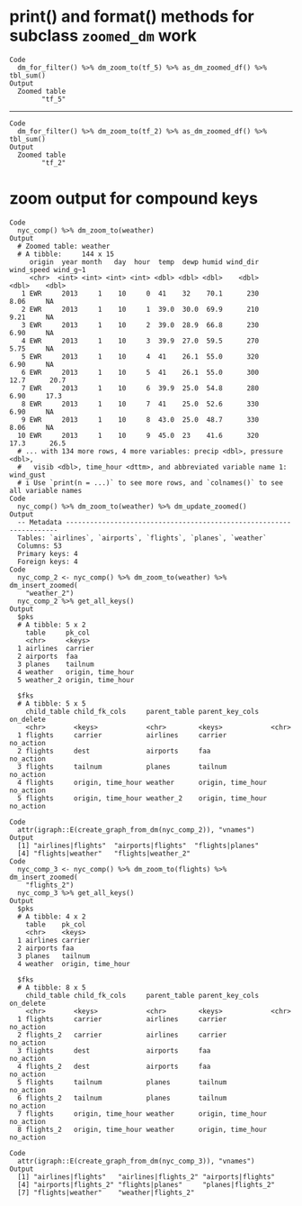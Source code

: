 # print() and format() methods for subclass `zoomed_dm` work

    Code
      dm_for_filter() %>% dm_zoom_to(tf_5) %>% as_dm_zoomed_df() %>% tbl_sum()
    Output
      Zoomed table 
            "tf_5" 

---

    Code
      dm_for_filter() %>% dm_zoom_to(tf_2) %>% as_dm_zoomed_df() %>% tbl_sum()
    Output
      Zoomed table 
            "tf_2" 

# zoom output for compound keys

    Code
      nyc_comp() %>% dm_zoom_to(weather)
    Output
      # Zoomed table: weather
      # A tibble:     144 x 15
         origin  year month   day  hour  temp  dewp humid wind_dir wind_speed wind_g~1
         <chr>  <int> <int> <int> <int> <dbl> <dbl> <dbl>    <dbl>      <dbl>    <dbl>
       1 EWR     2013     1    10     0  41    32    70.1      230       8.06     NA  
       2 EWR     2013     1    10     1  39.0  30.0  69.9      210       9.21     NA  
       3 EWR     2013     1    10     2  39.0  28.9  66.8      230       6.90     NA  
       4 EWR     2013     1    10     3  39.9  27.0  59.5      270       5.75     NA  
       5 EWR     2013     1    10     4  41    26.1  55.0      320       6.90     NA  
       6 EWR     2013     1    10     5  41    26.1  55.0      300      12.7      20.7
       7 EWR     2013     1    10     6  39.9  25.0  54.8      280       6.90     17.3
       8 EWR     2013     1    10     7  41    25.0  52.6      330       6.90     NA  
       9 EWR     2013     1    10     8  43.0  25.0  48.7      330       8.06     NA  
      10 EWR     2013     1    10     9  45.0  23    41.6      320      17.3      26.5
      # ... with 134 more rows, 4 more variables: precip <dbl>, pressure <dbl>,
      #   visib <dbl>, time_hour <dttm>, and abbreviated variable name 1: wind_gust
      # i Use `print(n = ...)` to see more rows, and `colnames()` to see all variable names
    Code
      nyc_comp() %>% dm_zoom_to(weather) %>% dm_update_zoomed()
    Output
      -- Metadata --------------------------------------------------------------------
      Tables: `airlines`, `airports`, `flights`, `planes`, `weather`
      Columns: 53
      Primary keys: 4
      Foreign keys: 4
    Code
      nyc_comp_2 <- nyc_comp() %>% dm_zoom_to(weather) %>% dm_insert_zoomed(
        "weather_2")
      nyc_comp_2 %>% get_all_keys()
    Output
      $pks
      # A tibble: 5 x 2
        table     pk_col           
        <chr>     <keys>           
      1 airlines  carrier          
      2 airports  faa              
      3 planes    tailnum          
      4 weather   origin, time_hour
      5 weather_2 origin, time_hour
      
      $fks
      # A tibble: 5 x 5
        child_table child_fk_cols     parent_table parent_key_cols   on_delete
        <chr>       <keys>            <chr>        <keys>            <chr>    
      1 flights     carrier           airlines     carrier           no_action
      2 flights     dest              airports     faa               no_action
      3 flights     tailnum           planes       tailnum           no_action
      4 flights     origin, time_hour weather      origin, time_hour no_action
      5 flights     origin, time_hour weather_2    origin, time_hour no_action
      
    Code
      attr(igraph::E(create_graph_from_dm(nyc_comp_2)), "vnames")
    Output
      [1] "airlines|flights"  "airports|flights"  "flights|planes"   
      [4] "flights|weather"   "flights|weather_2"
    Code
      nyc_comp_3 <- nyc_comp() %>% dm_zoom_to(flights) %>% dm_insert_zoomed(
        "flights_2")
      nyc_comp_3 %>% get_all_keys()
    Output
      $pks
      # A tibble: 4 x 2
        table    pk_col           
        <chr>    <keys>           
      1 airlines carrier          
      2 airports faa              
      3 planes   tailnum          
      4 weather  origin, time_hour
      
      $fks
      # A tibble: 8 x 5
        child_table child_fk_cols     parent_table parent_key_cols   on_delete
        <chr>       <keys>            <chr>        <keys>            <chr>    
      1 flights     carrier           airlines     carrier           no_action
      2 flights_2   carrier           airlines     carrier           no_action
      3 flights     dest              airports     faa               no_action
      4 flights_2   dest              airports     faa               no_action
      5 flights     tailnum           planes       tailnum           no_action
      6 flights_2   tailnum           planes       tailnum           no_action
      7 flights     origin, time_hour weather      origin, time_hour no_action
      8 flights_2   origin, time_hour weather      origin, time_hour no_action
      
    Code
      attr(igraph::E(create_graph_from_dm(nyc_comp_3)), "vnames")
    Output
      [1] "airlines|flights"   "airlines|flights_2" "airports|flights"  
      [4] "airports|flights_2" "flights|planes"     "planes|flights_2"  
      [7] "flights|weather"    "weather|flights_2" 

